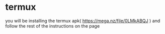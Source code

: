 # termux

you will be installing the termux apk( https://mega.nz/file/0LMkABQJ ) and follow the rest of the instructions on the page
